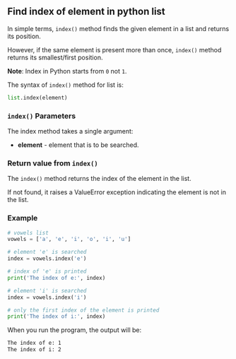## Find index of element in python list

In simple terms, `index()` method finds the given element in a list and returns its position.

However, if the same element is present more than once, `index()` method returns its smallest/first position.

**Note**: Index in Python starts from `0` not `1`.

The syntax of `index()` method for list is:

```python
list.index(element)
```

### `index()` Parameters

The index method takes a single argument:
* **element** - element that is to be searched.

### Return value from `index()`

The `index()` method returns the index of the element in the list.

If not found, it raises a ValueError exception indicating the element is not in the list.

### Example

```python
# vowels list
vowels = ['a', 'e', 'i', 'o', 'i', 'u']

# element 'e' is searched
index = vowels.index('e')

# index of 'e' is printed
print('The index of e:', index)

# element 'i' is searched
index = vowels.index('i')

# only the first index of the element is printed
print('The index of i:', index)
```

When you run the program, the output will be:

```bash
The index of e: 1
The index of i: 2
```